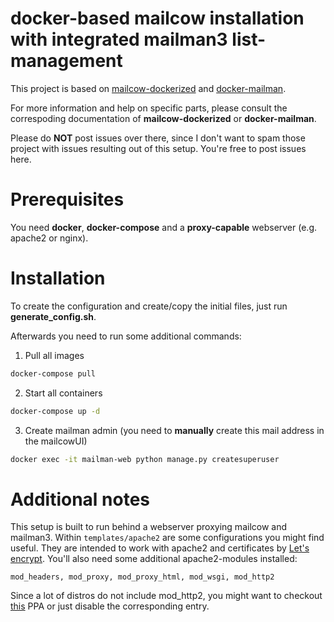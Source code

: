 # docker-based mailcow installation with integrated mailman3 list-management

This project is based on [mailcow-dockerized](https://github.com/mailcow/mailcow-dockerized) and [docker-mailman](https://github.com/maxking/docker-mailman).

For more information and help on specific parts, please consult the correspoding documentation of **mailcow-dockerized** or **docker-mailman**.

Please do **NOT** post issues over there, since I don't want to spam those project with issues resulting out of this setup. You're free to post issues here.

# Prerequisites
You need **docker**, **docker-compose** and a **proxy-capable** webserver (e.g. apache2 or nginx).


# Installation
To create the configuration and create/copy the initial files, just run **generate_config.sh**.

Afterwards you need to run some additional commands:
1.  Pull all images

```bash
docker-compose pull
```

2.  Start all containers

```bash
docker-compose up -d
```

3.  Create mailman admin (you need to **manually** create this mail address in the mailcowUI)

```bash
docker exec -it mailman-web python manage.py createsuperuser
```

# Additional notes
This setup is built to run behind a webserver proxying mailcow and mailman3. Within `templates/apache2` are some configurations you might find useful. They are intended to work with apache2 and certificates by [Let's encrypt](https://letsencrypt.org). You'll also need some additional apache2-modules installed:
```
mod_headers, mod_proxy, mod_proxy_html, mod_wsgi, mod_http2
```

Since a lot of distros do not include mod_http2, you might want to checkout [this](https://launchpad.net/~ondrej/+archive/ubuntu/apache2) PPA or just disable the corresponding entry.